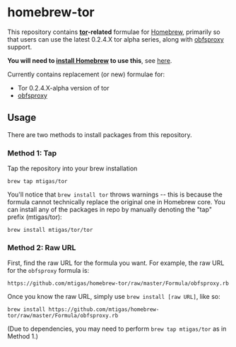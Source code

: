 # homebrew-tor

This repository contains **[tor][tor]-related** formulae for [Homebrew][brew],
primarily so that users can use the latest 0.2.4.X tor alpha series, along with
[obfsproxy][obfsproxy] support.

**You will need to [install Homebrew][brew_install] to use this**, see [here][brew_install].

Currently contains replacement (or new) formulae for:

* Tor 0.2.4.X-alpha version of tor
* [obfsproxy][obfsproxy]

[tor]: https://www.torproject.org/
[brew]: http://mxcl.github.com/homebrew/
[brew_install]: https://github.com/mxcl/homebrew/wiki/installation
[obfsproxy]: https://www.torproject.org/projects/obfsproxy.html.en

## Usage

There are two methods to install packages from this repository.

### Method 1: Tap

Tap the repository into your brew installation

    brew tap mtigas/tor

You'll notice that `brew install tor` throws warnings -- this is because
the formula cannot technically replace the original one in Homebrew core.
You can install any of the packages in repo by manually denoting the "tap"
prefix (mtigas/tor):

	brew install mtigas/tor/tor

### Method 2: Raw URL

First, find the raw URL for the formula you want. For example, the raw URL for
the `obfsproxy` formula is:

    https://github.com/mtigas/homebrew-tor/raw/master/Formula/obfsproxy.rb

Once you know the raw URL, simply use `brew install [raw URL]`, like so:

    brew install https://github.com/mtigas/homebrew-tor/raw/master/Formula/obfsproxy.rb

(Due to dependencies, you may need to perform `brew tap mtigas/tor` as in Method 1.)
